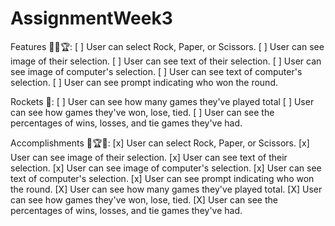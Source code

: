 # AssignmentWeek3

Features 🎯🥇🏆: 
[ ] User can select Rock, Paper, or Scissors.
[ ] User can see image of their selection.
[ ] User can see text of their selection.
[ ] User can see image of computer's selection.
[ ] User can see text of computer's selection.
[ ] User can see prompt indicating who won the round.

Rockets 🚀: 
[ ] User can see how many games they've played total
[ ] User can see how games they've won, lose, tied.
[ ] User can see the percentages of wins, losses, and tie games they've had.

Accomplishments 🥇🏆💯: 
[x] User can select Rock, Paper, or Scissors.
[x] User can see image of their selection.
[x] User can see text of their selection.
[x] User can see image of computer's selection.
[x] User can see text of computer's selection.
[x] User can see prompt indicating who won the round.
[X] User can see how many games they've played total.
[X] User can see how games they've won, lose, tied.
[X] User can see the percentages of wins, losses, and tie games they've had.
